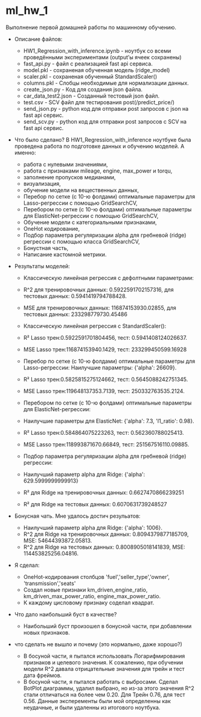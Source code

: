 # ml_hw_1
Выполнение первой домашней работы по машинному обучению.
* Описание файлов:
  * HW1_Regression_with_inference.ipynb - ноутбук со всеми проведёнными экспериментами (output’ы ячеек сохранены)
  * fast_api.py - файл с реализацией fast api сервиса.
  * model.pkl - сохраненая обученная модель (ridge_model)
  * scaler.pkl - сохраненая обученный StandardScaler()
  * columns.pkl - Слобцы необходимые для нормализации данных.
  * create_json.py - Код для создания json файла.
  * car_data_test2.json - Созданный тестовый json файл.
  * test.csv - SCV файл для тестирования post(/predict_price/)
  * send_json.py - python код для отправки post запросов с json на fast api сервис.
  * send_scv.py - python код для отправки post запросов с SCV на fast api сервис.


* Что было сделано?
В HW1_Regression_with_inference ноутбуке была проведена работа по подготовке данных и обучению моделей. 
А именно:
  * работа с нулевыми значениями, 
  * работа с признаками mileage, engine, max_power и torqu, 
  * заполнение пропусков медианами, 
  * визуализация, 
  * обучение модели на вещественных данных, 
  * Перебор по сетке (c 10-ю фолдами) оптимальные параметры для Lasso-регрессии с помощью GridSearchCV, 
  * Перебором по сетке (c 10-ю фолдами) оптимальные параметры для ElasticNet-регрессии с помощью GridSearchCV,
  * Обучение модели с категориальными признаками,
  * OneHot кодирование,
  * Подбор параметра регуляризации alpha для гребневой (ridge) регрессии с помощью класса GridSearchCV,
  * Бонустная часть,
  * Написание кастомной метрики.

* Результаты моделей: 
  * Классическую линейная регрессия с дефолтными параметрами: 
  * R^2 для тренировочных данных: 0.5922591702157316, для тестовых данных: 0.5941419794788428.
  * MSE для тренировочных данных: 116874153930.02855, для тестовых данных: 233298779730.45486

  * Классическую линейная регрессия с StandardScaler(): 
  * R² Lasso трен:0.5922591701804456, тест: 0.5941408124026637.
  * MSE Lasso трен:116874153940.1429, тест: 233299450599.16928

  * Перебор по сетке (c 10-ю фолдами) оптимальные параметры для Lasso-регрессии: Наилучшие параметры: {'alpha': 26609}.
  * R² Lasso трен:0.5825815275124662, тест: 0.5645088242751345.
  * MSE Lasso трен:119648137353.7139, тест: 250332763535.2124.

  * Перебором по сетке (c 10-ю фолдами) оптимальные параметры для ElasticNet-регрессии:
  * Наилучшие параметры для ElasticNet: {'alpha': 7.3, 'l1_ratio': 0.98}.
  * R² Lasso трен:0.584864075223263, тест: 0.562360788025413.
  * MSE Lasso трен:118993871670.66849, тест: 251567516110.09885.

  * Подбор параметра регуляризации alpha для гребневой (ridge) регрессии:
  * Наилучший параметр alpha для Ridge: {'alpha': 629.5999999999913}
  * R² для Ridge на тренировочных данных: 0.6627470866239251
  * R² для Ridge на тестовых данных: 0.6070631739248527

* Бонусная чать. Мне удалось достич резульатов:
  * Наилучший параметр alpha для Ridge: {'alpha': 1006}.
  * R^2 для Ridge на тренировочных данных: 0.8094379877185709, MSE: 54644393872.05813.
  * R^2 для Ridge на тестовых данных: 0.8008905018141839, MSE: 114453825256.04816.
* Я сделал:
  * OneHot-кодирования столбцов 'fuel','seller_type','owner', 'transmission','seats'
  * Создал новые признаки km_driven_engine_ratio, km_driven_max_power_ratio, engine_max_power_ratio.
  * К каждому цисловому признаку соделал квадрат. 

* Что дало наибольший буст в качестве?
  * Наибольший буст произошел в бонусной части, при добавлении новых признаков. 

* что сделать не вышло и почему (это нормально, даже хорошо?)
  * В босуной части, я пытался использовать Логарифмирования признаков и целевого значения. К сожалению, при обучении модели R^2 давала отрицательные значения для трейн и тест дата фреймов.
  * В босуной части, я пытался работать с выбросами. Сделал BotPlot диаграммы, удалил выбрано, но из-за этого значения R^2 стали отличаться на более чем 0.20. Для Трейн 0.76, для тест 0.56. Данные эксперементы были мой определенны как неудачные, и были удаленны из итогового ноутбука. 

